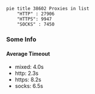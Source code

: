 
```mermaid
pie title 38602 Proxies in list
    "HTTP" : 27906
    "HTTPS": 9947
    "SOCKS" : 7450
```

### Some Info
#### Average Timeout

- mixed: 4.0s
- http: 2.3s
- https: 8.2s
- socks: 6.5s